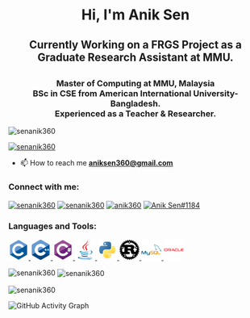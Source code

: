 <h1 align="center">Hi, I'm Anik Sen</h1>
<h2 align="center"> Currently Working on a FRGS Project as a Graduate Research Assistant at MMU.<h2>
<h3 align="center">Master of Computing at MMU, Malaysia <br> BSc in CSE from American International University-Bangladesh. <br>Experienced as a Teacher & Researcher.</h3>

<p align="left"> <img src="https://komarev.com/ghpvc/?username=senanik360&label=Profile%20views&color=0e75b6&style=flat" alt="senanik360" /> </p>

<p align="left"> <a href="https://github.com/ryo-ma/github-profile-trophy"><img src="https://github-profile-trophy.vercel.app/?username=senanik360" alt="senanik360" /></a> </p>

- 📫 How to reach me **aniksen360@gmail.com**

<h3 align="left">Connect with me:</h3>
<p align="left">
<a href="https://linkedin.com/in/senanik360" target="blank"><img align="center" src="https://raw.githubusercontent.com/rahuldkjain/github-profile-readme-generator/master/src/images/icons/Social/linked-in-alt.svg" alt="senanik360" height="30" width="40" /></a>
<a href="https://fb.com/senanik360" target="blank"><img align="center" src="https://raw.githubusercontent.com/rahuldkjain/github-profile-readme-generator/master/src/images/icons/Social/facebook.svg" alt="senanik360" height="30" width="40" /></a>
<a href="https://instagram.com/anik360" target="blank"><img align="center" src="https://raw.githubusercontent.com/rahuldkjain/github-profile-readme-generator/master/src/images/icons/Social/instagram.svg" alt="anik360" height="30" width="40" /></a>
<a href="https://discord.gg/Anik Sen#1184" target="blank"><img align="center" src="https://raw.githubusercontent.com/rahuldkjain/github-profile-readme-generator/master/src/images/icons/Social/discord.svg" alt="Anik Sen#1184" height="30" width="40" /></a>
</p>

<h3 align="left">Languages and Tools:</h3>
<p align="left">
  <a href="https://www.cprogramming.com/" target="_blank" rel="noreferrer">
    <img src="https://raw.githubusercontent.com/devicons/devicon/master/icons/c/c-original.svg" alt="c" width="40" height="40"/>
  </a> 
  <a href="https://www.w3schools.com/cpp/" target="_blank" rel="noreferrer">
    <img src="https://raw.githubusercontent.com/devicons/devicon/master/icons/cplusplus/cplusplus-original.svg" alt="cplusplus" width="40" height="40"/>
  </a> 
  <a href="https://www.w3schools.com/cs/" target="_blank" rel="noreferrer">
    <img src="https://raw.githubusercontent.com/devicons/devicon/master/icons/csharp/csharp-original.svg" alt="csharp" width="40" height="40"/>
  </a> 
  <a href="https://www.java.com" target="_blank" rel="noreferrer">
    <img src="https://raw.githubusercontent.com/devicons/devicon/master/icons/java/java-original.svg" alt="java" width="40" height="40"/>
  </a> 
  <a href="https://www.python.org" target="_blank" rel="noreferrer">
    <img src="https://raw.githubusercontent.com/devicons/devicon/master/icons/python/python-original.svg" alt="python" width="40" height="40"/>
  </a>
  <a href="https://www.rust-lang.org/" target="_blank" rel="noreferrer">
    <img src="https://raw.githubusercontent.com/devicons/devicon/master/icons/rust/rust-plain.svg" alt="rust" width="40" height="40"/>
  </a> 
  <a href="https://www.mysql.com/" target="_blank" rel="noreferrer">
    <img src="https://raw.githubusercontent.com/devicons/devicon/master/icons/mysql/mysql-original-wordmark.svg" alt="mysql" width="40" height="40"/>
  </a> 
  <a href="https://www.oracle.com/" target="_blank" rel="noreferrer">
    <img src="https://raw.githubusercontent.com/devicons/devicon/master/icons/oracle/oracle-original.svg" alt="oracle" width="40" height="40"/>
  </a>
</p>

<p><img align="left" src="https://github-readme-stats.vercel.app/api/top-langs?username=senanik360&show_icons=true&locale=en&layout=compact&theme=radical" alt="senanik360" /></p>

<p>&nbsp;<img align="center" src="https://github-readme-stats.vercel.app/api?username=senanik360&show_icons=true&locale=en&theme=radical" alt="senanik360" /></p>

<p><img align="center" src="https://github-readme-streak-stats.herokuapp.com/?user=senanik360&theme=radical" alt="senanik360" /></p>

![GitHub Activity Graph](https://activity-graph.herokuapp.com/graph?username=senanik360&theme=radical)
